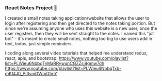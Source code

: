 ### React Notes Project 📝

I created a small notes taking application/website that allows the user to login after registering and then get directed to the notes taking portion. But since
we're assuming anyone who uses this website is a new user, once the user registers, then they will be sent straight to the notes. I named this "jot bot" - it's 
meant to create small notes, nothing too big to use users add in text, todos, just simple reminders. 

I coding along several video tutorials that helped me understand redux, react, apis, and bootstrap:
https://www.youtube.com/playlist?list=PLWieu6NbbqTyMaRRywunCGZZsi8gmw7dh
https://www.youtube.com/playlist?list=PLWieu6NbbqTxb-mKf4J0_Pl3vmGWmOfmY
